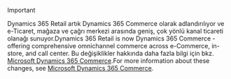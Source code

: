 > [!IMPORTANT]
> <span data-ttu-id="80d94-101">Dynamics 365 Retail artık Dynamics 365 Commerce olarak adlandırılıyor ve e-Ticaret, mağaza ve çağrı merkezi arasında geniş, çok yönlü kanal ticareti olanağı sunuyor.</span><span class="sxs-lookup"><span data-stu-id="80d94-101">Dynamics 365 Retail is now Dynamics 365 Commerce - offering comprehensive omnichannel commerce across e-Commerce, in-store, and call center.</span></span> <span data-ttu-id="80d94-102">Bu değişiklikler hakkında daha fazla bilgi için bkz. [Microsoft Dynamics 365 Commerce](https://dynamics.microsoft.com/commerce/overview/).</span><span class="sxs-lookup"><span data-stu-id="80d94-102">For more information about these changes, see [Microsoft Dynamics 365 Commerce](https://dynamics.microsoft.com/commerce/overview/).</span></span>
